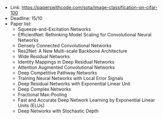 * Link: https://paperswithcode.com/sota/image-classification-on-cifar-100
* Deadline: 15/10
* Paper list:
    * Squeeze-and-Excitation Networks
    * EfficientNet: Rethinking Model Scaling for Convolutional Neural Networks
    * Densely Connected Convolutional Networks
    * Res2Net: A New Multi-scale Backbone Architecture
    * Wide Residual Networks
    * Identity Mappings in Deep Residual Networks
    * Attention Augmented Convolutional Networks
    * Deep Competitive Pathway Networks
    * Training Neural Networks with Local Error Signals
    * Deep Residual Networks with Exponential Linear Unit
    * Deep Complex Networks
    * Fractional Max-Pooling
    * Fast and Accurate Deep Network Learning by Exponential Linear Units (ELUs)
    * Deep Networks with Stochastic Depth